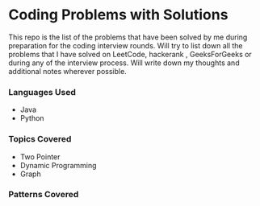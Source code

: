 # Coding Problems with Solutions

This repo is the list of the problems that have been solved by me during preparation for the 
coding interview rounds. Will try to list down all the problems that I have solved on LeetCode, hackerank , 
GeeksForGeeks or during any of the interview process. Will write down my thoughts and additional notes
wherever possible.

### Languages Used

* Java
* Python

### Topics Covered

* Two Pointer
* Dynamic Programming
* Graph

### Patterns Covered





